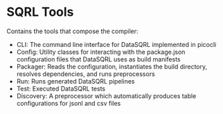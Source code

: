 # SQRL Tools

Contains the tools that compose the compiler:

* CLI: The command line interface for DataSQRL implemented in picocli
* Config: Utility classes for interacting with the package.json configuration files that DataSQRL uses as build manifests
* Packager: Reads the configuration, instantiates the build directory, resolves dependencies, and runs preprocessors
* Run: Runs generated DataSQRL pipelines
* Test: Executed DataSQRL tests
* Discovery: A preprocessor which automatically produces table configurations for jsonl and csv files